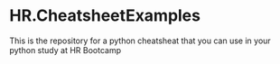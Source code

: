 # HR.CheatsheetExamples
This is the repository for a python cheatsheat that you can use in your python study at HR Bootcamp
